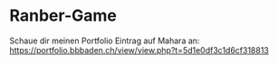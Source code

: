 # Ranber-Game
Schaue dir meinen Portfolio Eintrag auf Mahara an:
https://portfolio.bbbaden.ch/view/view.php?t=5d1e0df3c1d6cf318813
